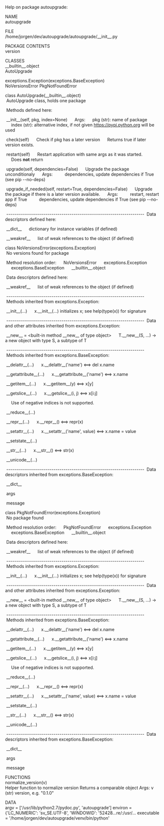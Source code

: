 Help on package autoupgrade:

NAME  
autoupgrade

FILE  
/home/jorgen/dev/autoupgrade/autoupgrade/\_\_init\_\_.py

PACKAGE CONTENTS  
version

CLASSES  
\_\_builtin\_\_.object  
AutoUpgrade

exceptions.Exception(exceptions.BaseException)  
NoVersionsError PkgNotFoundError

class AutoUpgrade(\_\_builtin\_\_.object)  
 AutoUpgrade class, holds one package

 Methods defined here:

 \_\_init\_\_(self, pkg, index=None)
     Args:
     pkg (str): name of package
     index (str): alternative index, if not given <https://pypi.python.org> will be used

 check(self)
     Check if pkg has a later version
     Returns true if later version exists.

 restart(self)
     Restart application with same args as it was started.
     Does **not** return

 upgrade(self, dependencies=False)
     Upgrade the package unconditionaly
     Args:
         dependencies, update dependencies if True (see pip --no-deps)

 upgrade\_if\_needed(self, restart=True, dependencies=False)
     Upgrade the package if there is a later version available.
     Args:
         restart, restart app if True
         dependencies, update dependencies if True (see pip --no-deps)

 ----------------------------------------------------------------------
 Data descriptors defined here:

 \_\_dict\_\_
     dictionary for instance variables (if defined)

 \_\_weakref\_\_
     list of weak references to the object (if defined)

class NoVersionsError(exceptions.Exception)  
 No versions found for package

 Method resolution order:
     NoVersionsError
     exceptions.Exception
     exceptions.BaseException
     \_\_builtin\_\_.object

 Data descriptors defined here:

 \_\_weakref\_\_
     list of weak references to the object (if defined)

 ----------------------------------------------------------------------
 Methods inherited from exceptions.Exception:

 \_\_init\_\_(...)
     x.\_\_init\_\_(...) initializes x; see help(type(x)) for signature

 ----------------------------------------------------------------------
 Data and other attributes inherited from exceptions.Exception:

 \_\_new\_\_ = \<built-in method \_\_new\_\_ of type object\>
     T.\_\_new\_\_(S, ...) -\> a new object with type S, a subtype of T

 ----------------------------------------------------------------------
 Methods inherited from exceptions.BaseException:

 \_\_delattr\_\_(...)
     x.\_\_delattr\_\_('name') \<==\> del x.name

 \_\_getattribute\_\_(...)
     x.\_\_getattribute\_\_('name') \<==\> x.name

 \_\_getitem\_\_(...)
     x.\_\_getitem\_\_(y) \<==\> x[y]

 \_\_getslice\_\_(...)
     x.\_\_getslice\_\_(i, j) \<==\> x[i:j]

     Use of negative indices is not supported.

 \_\_reduce\_\_(...)

 \_\_repr\_\_(...)
     x.\_\_repr\_\_() \<==\> repr(x)

 \_\_setattr\_\_(...)
     x.\_\_setattr\_\_('name', value) \<==\> x.name = value

 \_\_setstate\_\_(...)

 \_\_str\_\_(...)
     x.\_\_str\_\_() \<==\> str(x)

 \_\_unicode\_\_(...)

 ----------------------------------------------------------------------
 Data descriptors inherited from exceptions.BaseException:

 \_\_dict\_\_

 args

 message

class PkgNotFoundError(exceptions.Exception)  
 No package found

 Method resolution order:
     PkgNotFoundError
     exceptions.Exception
     exceptions.BaseException
     \_\_builtin\_\_.object

 Data descriptors defined here:

 \_\_weakref\_\_
     list of weak references to the object (if defined)

 ----------------------------------------------------------------------
 Methods inherited from exceptions.Exception:

 \_\_init\_\_(...)
     x.\_\_init\_\_(...) initializes x; see help(type(x)) for signature

 ----------------------------------------------------------------------
 Data and other attributes inherited from exceptions.Exception:

 \_\_new\_\_ = \<built-in method \_\_new\_\_ of type object\>
     T.\_\_new\_\_(S, ...) -\> a new object with type S, a subtype of T

 ----------------------------------------------------------------------
 Methods inherited from exceptions.BaseException:

 \_\_delattr\_\_(...)
     x.\_\_delattr\_\_('name') \<==\> del x.name

 \_\_getattribute\_\_(...)
     x.\_\_getattribute\_\_('name') \<==\> x.name

 \_\_getitem\_\_(...)
     x.\_\_getitem\_\_(y) \<==\> x[y]

 \_\_getslice\_\_(...)
     x.\_\_getslice\_\_(i, j) \<==\> x[i:j]

     Use of negative indices is not supported.

 \_\_reduce\_\_(...)

 \_\_repr\_\_(...)
     x.\_\_repr\_\_() \<==\> repr(x)

 \_\_setattr\_\_(...)
     x.\_\_setattr\_\_('name', value) \<==\> x.name = value

 \_\_setstate\_\_(...)

 \_\_str\_\_(...)
     x.\_\_str\_\_() \<==\> str(x)

 \_\_unicode\_\_(...)

 ----------------------------------------------------------------------
 Data descriptors inherited from exceptions.BaseException:

 \_\_dict\_\_

 args

 message

FUNCTIONS  
normalize\_version(v)  
Helper function to normalize version Returns a comparable object Args: v (str) version, e.g. "0.1.0"

DATA  
argv = ['/usr/lib/python2.7/pydoc.py', 'autoupgrade'] environ = {'LC\_NUMERIC': 'sv\_SE.UTF-8', 'WINDOWID': '52428...re/:/usr/... executable = '/home/jorgen/dev/autoupgrade/venv/bin/python'


